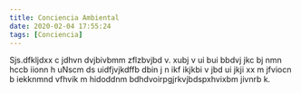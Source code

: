 ```yaml
---
title: Conciencia Ambiental
date: 2020-02-04 17:55:24
tags: [Conciencia]
---
```

Sjs.dfkljdxx c jdhvn dvjbivbmm zflzbvjbd v. xubj v ui bui bbdvj jkc bj nmn hccb iionn h uNscm ds uidfjvjkdffb dbin  j n ikf ikjkbi v  jbd ui jkji xx m jfviocn  b iekknmnd vfhvik m hidoddnm bdhdvoirpgjrkvjbdspxhvixbm  jivnrb k.